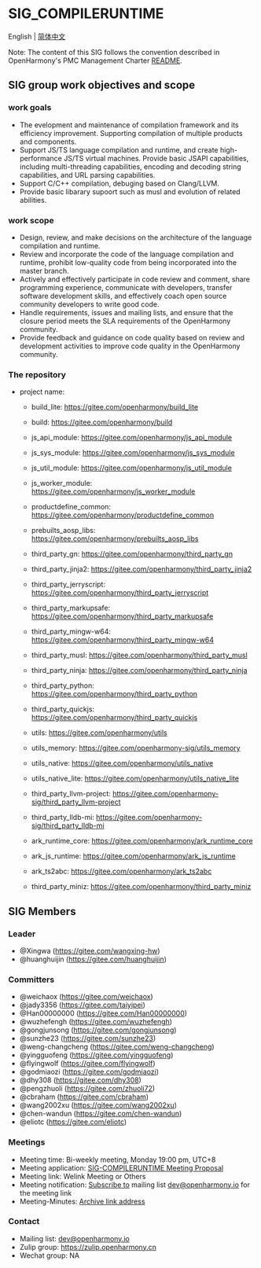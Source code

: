 # SIG_COMPILERUNTIME
 English | [简体中文](./sig_compileruntime_cn.md)
 
 Note: The content of this SIG follows the convention described in OpenHarmony's PMC Management Charter [README](/zh/pmc.md).

## SIG group work objectives and scope

### work goals

- The evelopment and maintenance of compilation framework and its efficiency improvement. Supporting compilation of multiple products and components.
- Support JS/TS language compilation and runtime, and create high-performance JS/TS virtual machines. Provide basic JSAPI capabilities, including multi-threading capabilities, encoding and decoding string capabilities, and URL parsing capabilities.
- Support C/C++ compilation, debuging based on Clang/LLVM.
- Provide basic libarary supoort such as musl and evolution of related abilities.

### work scope
- Design, review, and make decisions on the architecture of the language compilation and runtime.
- Review and incorporate the code of the language compilation and runtime, prohibit low-quality code from being incorporated into the master branch.
- Actively and effectively participate in code review and comment, share programming experience, communicate with developers, transfer software development skills, and effectively coach open source community developers to write good code.
- Handle requirements, issues and mailing lists, and ensure that the closure period meets the SLA requirements of the OpenHarmony community.
- Provide feedback and guidance on code quality based on review and development activities to improve code quality in the OpenHarmony community.

### The repository 
- project name:
  - build_lite: https://gitee.com/openharmony/build_lite
  - build: https://gitee.com/openharmony/build
  - js_api_module: https://gitee.com/openharmony/js_api_module
  - js_sys_module: https://gitee.com/openharmony/js_sys_module
  - js_util_module: https://gitee.com/openharmony/js_util_module
  - js_worker_module: https://gitee.com/openharmony/js_worker_module
  - productdefine_common: https://gitee.com/openharmony/productdefine_common
  - prebuilts_aosp_libs: https://gitee.com/openharmony/prebuilts_aosp_libs
  - third_party_gn: https://gitee.com/openharmony/third_party_gn
  - third_party_jinja2: https://gitee.com/openharmony/third_party_jinja2
  - third_party_jerryscript: https://gitee.com/openharmony/third_party_jerryscript
  - third_party_markupsafe: https://gitee.com/openharmony/third_party_markupsafe
  - third_party_mingw-w64: https://gitee.com/openharmony/third_party_mingw-w64
  - third_party_musl: https://gitee.com/openharmony/third_party_musl
  - third_party_ninja: https://gitee.com/openharmony/third_party_ninja
  - third_party_python: https://gitee.com/openharmony/third_party_python
  - third_party_quickjs: https://gitee.com/openharmony/third_party_quickjs
  - utils: https://gitee.com/openharmony/utils
  - utils_memory: https://gitee.com/openharmony-sig/utils_memory
  - utils_native: https://gitee.com/openharmony/utils_native
  - utils_native_lite: https://gitee.com/openharmony/utils_native_lite

  - third_party_llvm-project: https://gitee.com/openharmony-sig/third_party_llvm-project
  - third_party_lldb-mi: https://gitee.com/openharmony-sig/third_party_lldb-mi

  - ark_runtime_core: https://gitee.com/openharmony/ark_runtime_core
  - ark_js_runtime: https://gitee.com/openharmony/ark_js_runtime
  - ark_ts2abc: https://gitee.com/openharmony/ark_ts2abc
  - third_party_miniz: https://gitee.com/openharmony/third_party_miniz

## SIG Members

### Leader
- @Xingwa (https://gitee.com/wangxing-hw)
- @huanghuijin (https://gitee.com/huanghuijin)

### Committers
- @weichaox (https://gitee.com/weichaox)
- @jady3356 (https://gitee.com/taiyipei)
- @Han00000000 (https://gitee.com/Han00000000)
- @wuzhefengh (https://gitee.com/wuzhefengh)
- @gongjunsong (https://gitee.com/gongjunsong)
- @sunzhe23 (https://gitee.com/sunzhe23)
- @weng-changcheng (https://gitee.com/weng-changcheng)
- @yingguofeng (https://gitee.com/yingguofeng)
- @flyingwolf (https://gitee.com/flyingwolf)
- @godmiaozi (https://gitee.com/godmiaozi)
- @dhy308 (https://gitee.com/dhy308)
- @pengzhuoli (https://gitee.com/zhuoli72)
- @cbraham (https://gitee.com/cbraham)
- @wang2002xu (https://gitee.com/wang2002xu)
- @chen-wandun (https://gitee.com/chen-wandun)
- @eliotc (https://gitee.com/eliotc)

 ### Meetings
 - Meeting time: Bi-weekly meeting, Monday 19:00 pm, UTC+8
 - Meeting application: [SIG-COMPILERUNTIME Meeting Proposal](https://shimo.im/sheets/cHkjRvDJQtt638y3/MODOC)
 - Meeting link: Welink Meeting or Others
 - Meeting notification: [Subscribe to](https://lists.openatom.io/postorius/lists/dev.openharmony.io) mailing list dev@openharmony.io for the meeting link
 - Meeting-Minutes: [Archive link address](https://gitee.com/openharmony-sig/sig-content)
 
 ### Contact
 
 - Mailing list: dev@openharmony.io
 - Zulip group: https://zulip.openharmony.cn
 - Wechat group: NA
